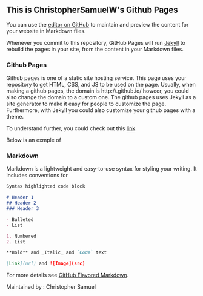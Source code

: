 ## This is ChristopherSamuelW's Github Pages

You can use the [editor on GitHub](https://github.com/samuelsamosir27/os201/edit/master/README.md) to maintain and preview the content for your website in Markdown files.

Whenever you commit to this repository, GitHub Pages will run [Jekyll](https://jekyllrb.com/) to rebuild the pages in your site, from the content in your Markdown files.

### Github Pages
Github pages is one of a static site hosting service. This page uses your repository to get HTML, CSS, and JS to be used on the page. Usually, when making a github pages, the domain is http://<user>.github.io/<repo name> howeer, you could also change the domain to a custom one. The github pages uses Jekyll as a site generator to make it easy for people to customize the page. Furthermore, with Jekyll you could also customize your github pages with a theme.

To understand further, you could check out this [link](https://help.github.com/en/github/working-with-github-pages)

Below is an exmple of 

### Markdown

Markdown is a lightweight and easy-to-use syntax for styling your writing. It includes conventions for

```markdown
Syntax highlighted code block

# Header 1
## Header 2
### Header 3

- Bulleted
- List

1. Numbered
2. List

**Bold** and _Italic_ and `Code` text

[Link](url) and ![Image](src)
```

For more details see [GitHub Flavored Markdown](https://guides.github.com/features/mastering-markdown/).

Maintained by : Christopher Samuel
